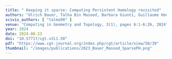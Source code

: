 ```yaml
---
title: " Keeping it sparse: Computing Persistent Homology revisited"
authors: "Ulrich Bauer, Talha Bin Masood, Barbara Giunti, Guillaume Houry, Michael Kerber, Abhishek Rathod"
scivis_authors: [ "talma90" ]
venue: "Computing in Geometry and Topology, 3(1), pages 6:1-6:26, 2024"
year: 2024
date: 2024-08-23
doi: "10.57717/cgt.v3i1.50"
pdf: "https://www.cgt-journal.org/index.php/cgt/article/view/50/39"
thumbnail: "/images/publications/2023_Bauer_Masood_SparsePH.png"
---
```

